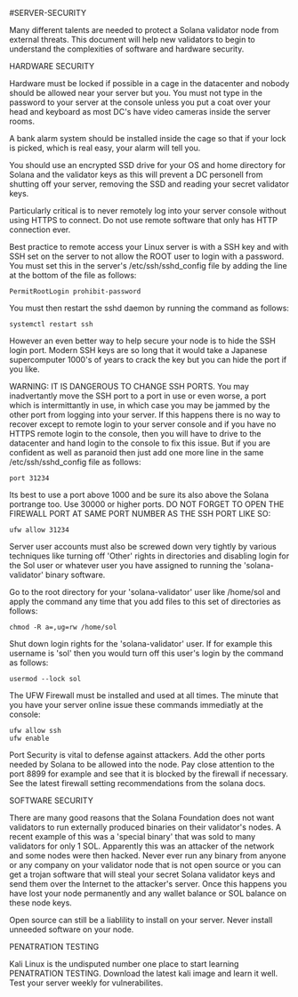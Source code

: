 #SERVER-SECURITY

Many different talents are needed to protect a Solana validator node from external threats. This document will help new validators to begin to understand the complexities of software and hardware security.


HARDWARE SECURITY


Hardware must be locked if possible in a cage in the datacenter and nobody should be allowed near your server but you. You must not type in the password to your server at the console unless you put a coat over your head and keyboard as most DC's have video cameras inside the server rooms.

A bank alarm system should be installed inside the cage so that if your lock is picked, which is real easy, your alarm will tell you.

You should use an encrypted SSD drive for your OS and home directory for Solana and the validator keys as this will prevent a DC personell from shutting off your server, removing the SSD and reading your secret validator keys.

Particularly critical is to never remotely log into your server console without using HTTPS to connect. Do not use remote software that only has HTTP connection ever. 

Best practice to remote access your Linux server is with a SSH key and with SSH set on the server to not allow the ROOT user to login with a password. You must set this in the server's /etc/ssh/sshd_config file by adding the line at the bottom of the file as follows:

    PermitRootLogin prohibit-password
    
You must then restart the sshd daemon by running the command as follows:

    systemctl restart ssh
    
However an even better way to help secure your node is to hide the SSH login port. Modern SSH keys are so long that it would take a Japanese supercomputer 1000's of years to crack the key but you can hide the port if you like.

WARNING: IT IS DANGEROUS TO CHANGE SSH PORTS. You may inadvertantly move the SSH port to a port in use or even worse, a port which is intermittantly in use, in which case you may be jammed by the other port from logging into your server. If this happens there is no way to recover except to remote login to your server console and if you have no HTTPS remote login to the console, then you will have to drive to the datacenter and hand login to the console to fix this issue. But if you are confident as well as paranoid then just add one more line in the same /etc/ssh/sshd_config file as follows:

    port 31234    
    
Its best to use a port above 1000 and be sure its also above the Solana portrange too. Use 30000 or higher ports. DO NOT FORGET TO OPEN THE FIREWALL PORT AT SAME PORT NUMBER AS THE SSH PORT LIKE SO:

    ufw allow 31234
    
Server user accounts must also be screwed down very tightly by various techniques like turning off 'Other' rights in directories and disabling login for the Sol user or whatever user you have assigned to running the 'solana-validator' binary software. 

Go to the root directory for your 'solana-validator' user like /home/sol and apply the command any time that you add files to this set of directories as follows:

    chmod -R a=,ug=rw /home/sol
    
Shut down login rights for the 'solana-validator' user. If for example this username is 'sol' then you would turn off this user's login by the command as follows:

    usermod --lock sol
    

The UFW Firewall must be installed and used at all times. The minute that you have your server online issue these commands immediatly at the console:

    ufw allow ssh
    ufw enable
       
Port Security is vital to defense against attackers. Add the other ports needed by Solana to be allowed into the node. Pay close attention to the port 8899 for example and see that it is blocked by the firewall if necessary. See the latest firewall setting recommendations from the solana docs.


SOFTWARE SECURITY

There are many good reasons that the Solana Foundation does not want validators to run externally produced binaries on their validator's nodes. A recent example of this was a 'special binary' that was sold to many validators for only 1 SOL. Apparently this was an attacker of the network and some nodes were then hacked. Never ever run any binary from anyone or any company on your validator node that is not open source or you can get a trojan software that will steal your secret Solana validator keys and send them over the Internet to the attacker's server. Once this happens you have lost your node permanently and any wallet balance or SOL balance on these node keys.

Open source can still be a liablility to install on your server. Never install unneeded software on your node.

PENATRATION TESTING

Kali Linux is the undisputed number one place to start learning PENATRATION TESTING. Download the latest kali image and learn it well. Test your server weekly for vulnerabilites.
